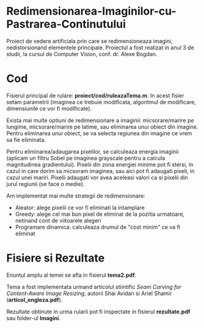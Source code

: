 # Redimensionarea-Imaginilor-cu-Pastrarea-Continutului

Proiect de vedere artificiala prin care se redimensioneaza imagini, nedistorsionand elementele principale. Proiectul a fost realizat in anul 3 de studii, la cursul de Computer Vision, conf. dr. Alexe Bogdan.

# Cod

Fisierul principal de rulare: __proiect/cod/ruleazaTema.m__. In acest fisier setam parametrii (imaginea ce trebuie modificata, algoritmul de modificare, dimensiunile ce vor fi modificate).

Exista mai multe optiuni de redimensionare a imaginii: micsorare/marire pe lungime, micsorare/marire pe latime, sau eliminarea unui obiect din imagine. Pentru eliminarea unui obiect, se va selecta regiunea din imagine ce vrem sa fie eliminata.

Pentru eliminarea/adaugarea pixelilor, se calculeaza energia imaginii (aplicam un filtru Sobel pe imaginea grayscale pentru a calcula magnitudinea gradientului). Pixelii din zona energiei minime pot fi stersi, in cazul in care dorim sa micsoram imaginea, sau aici pot fi adaugati pixeli, in cazul unei mariri. Pixelii adaugati vor avea aceleasi valori ca si pixelii din jurul regiunii (se face o medie).

Am implementat mai multe strategii de redimensionare: 
- Aleator: alege pixelii ce vor fi eliminati la intamplare
- Greedy: alege cel mai bun pixel de eliminat de la pozitia urmatoare, netinand cont de viitoarele alegeri
- Programare dinamica: calculeaza drumul de "cost minim" ce va fi eliminat

# Fisiere si Rezultate

Enuntul amplu al temei se afla in fisierul __tema2.pdf__.

Tema a fost implementata urmand articolul stiintific _Seam Carving for Content-Aware Image Resizing_, autorii Shai Avidan si Ariel Shamir (__articol_engleza.pdf__).

Rezultate obtinute in urma rularii pot fi inspectate in fisierul __rezultate.pdf__ sau folder-ul __Imagini__.
